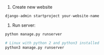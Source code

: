 1. Create new website 
```python
django-admin startproject your-website-name
```
1. Run server: 
```python
python manage.py runserver

# Linux with python 2 and python3 installed
python3 manage.py runserver
```
